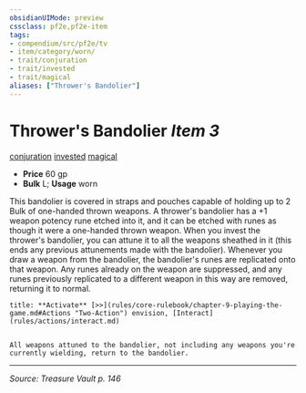 ```yaml
---
obsidianUIMode: preview
cssclass: pf2e,pf2e-item
tags:
- compendium/src/pf2e/tv
- item/category/worn/
- trait/conjuration
- trait/invested
- trait/magical
aliases: ["Thrower's Bandolier"]
---
```

# Thrower's Bandolier *Item 3*  
[conjuration](conjuration.md "Conjuration School Trait")  [invested](invested.md "Invested Item Trait")  [magical](magical.md "Magical Item Trait")  

- **Price** 60 gp
- **Bulk** L; **Usage** worn

This bandolier is covered in straps and pouches capable of holding up to 2 Bulk of one-handed thrown weapons. A thrower's bandolier has a +1 weapon potency rune etched into it, and it can be etched with runes as though it were a one-handed thrown weapon. When you invest the thrower's bandolier, you can attune it to all the weapons sheathed in it (this ends any previous attunements made with the bandolier). Whenever you draw a weapon from the bandolier, the bandolier's runes are replicated onto that weapon. Any runes already on the weapon are suppressed, and any runes previously replicated to a different weapon in this way are removed, returning it to normal.

```ad-embed-ability
title: **Activate** [>>](rules/core-rulebook/chapter-9-playing-the-game.md#Actions "Two-Action") envision, [Interact](rules/actions/interact.md)


All weapons attuned to the bandolier, not including any weapons you're currently wielding, return to the bandolier.
```


---
*Source: Treasure Vault p. 146*